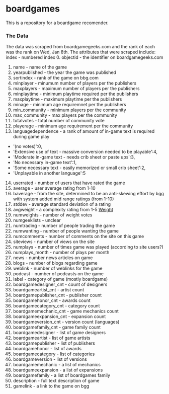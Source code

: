 # boardgames
This is a repository for a boardgame recomender. 
### The Data
The data was scraped from boardgamegeeks.com and the rank of each was the rank on Wed, Jan 8th.
The attributes that were scraped include:
index - numbered index
0. objectid - the identifier on boardgamegeeks.com
1. name - name of the game
2. yearpublished - the year the game was published
3. sortindex - rank of the game on bbg.com
4. minplayer - minumum number of players per the publishers
5. maxplayers - maximum number of players per the publishers
6. minplaytime - minimum playtime required per the publishers
7. maxplaytime - maximum playtime per the publishers
8. minage - minimum age requiremnet per the publishers
9. min_community - minimum players per the community
10. max_community - max players per the community
11. totalvotes - total number of community vote 
12. playerage - minimum age requirement per the community
13. languagedependence - a rank of amount of in-game text is required during game play
  + '(no votes)':0,
  + 'Extensive use of text - massive conversion needed to be playable':4,
  + 'Moderate in-game text - needs crib sheet or paste ups':3,
  + 'No necessary in-game text':1,
  + 'Some necessary text - easily memorized or small crib sheet':2,
  + 'Unplayable in another language':5
14. userrated - number of users that have rated the game
15. average - user average rating from 1-10
16. baverage - from the site, determined to be an anti-skewing effort by bgg with system added mid range ratings (from 1-10)
17. stddev - average standard deviation of a rating
18. avgweight - a complexity rating from 1-5 [Weight](https://boardgamegeek.com/wiki/page/weight#)
19. numweights - number of weight votes
20. numgeeklists - unclear
21. numtrading - number of people trading the game
22. numwanting - number of people wanting the game
23. numcomments - number of comments on the site on this game
24. siteviews - number of views on the site
25. numplays - number of times game was played (according to site users?)
26. numplays_month - number of plays per month
27. news - number news articles on game
28. blogs - number of blogs regarding game
29. weblink - number of weblinks for the game
30. podcast - number of podcasts on the game
31. label - category of game (mostly boardgame)
32. boardgamedesigner_cnt - count of designers
33. boardgameartist_cnt - artist count
34. boardgamepublisher_cnt - publisher count
35. boardgamehonor_cnt - awards count
36. boardgamecategory_cnt - category count
37. boardgamemechanic_cnt - game mechanics count
38. boardgameexpansion_cnt - expansion count
39. boardgameversion_cnt - version count (languages)
40. boardgamefamily_cnt - game family count
41. boardgamedesigner - list of game designers
42. boardgameartist - list of game artists
43. boardgamepublisher - list of publishers
44. boardgamehonor - list of awards
45. boardgamecategory - list of categories
46. boardgameversion - list of versions
47. boardgamemechanic - a list of mechanics 
48. boardgameexpansion - a list of expansions
49. boardgamefamily - a list of boardgames family
50. description - full text description of game
51. gamelink - a link to the game on bgg

